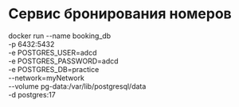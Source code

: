 # Сервис бронирования номеров

docker run --name booking_db \
    -p 6432:5432 \
    -e POSTGRES_USER=adcd \
    -e POSTGRES_PASSWORD=adcd \
    -e POSTGRES_DB=practice \
    --network=myNetwork \
    --volume pg-data:/var/lib/postgresql/data \
    -d postgres:17
    
